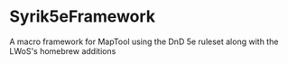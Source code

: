 # Syrik5eFramework
A macro framework for MapTool using the DnD 5e ruleset along with the LWoS's homebrew additions

